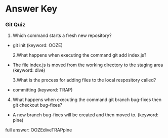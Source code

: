 # Answer Key

### Git Quiz

1. Which command starts a fresh new repository?

- git init (keyword: OOZE)

  2.What happens when executing the command git add index.js?

- The file index.js is moved from the working directory to the staging area (keyword: dive)

  3.What is the process for adding files to the local respository called?

- committing (keyword: TRAP)

4. What happens when executing the command git branch bug-fixes then git checkout bug-fixes?

- A new branch bug-fixes will be created and then moved to. (keyword: pine)

full answer: OOZEdiveTRAPpine
